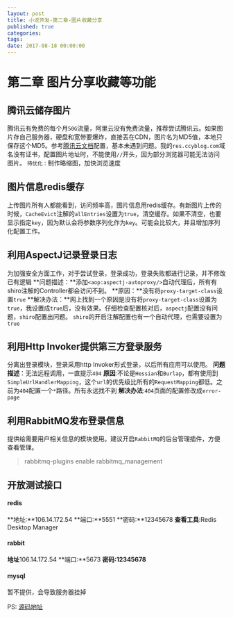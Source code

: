 ```yaml
---
layout: post
title: 小说开发-第二章-图片收藏分享
published: true
categories:
tags:
date: 2017-08-18 00:00:00
---
```


# 第二章 图片分享收藏等功能

## 腾讯云储存图片
腾讯云有免费的每个月`50G`流量，阿里云没有免费流量，推荐尝试腾讯云。如果图片存自己服务器，硬盘和宽带要爆炸，直接丢在CDN，图片名为MD5值，本地只保存这个MD5。参考[腾讯云文档](https://www.qcloud.com/document/product/436/6273)配置，基本未遇到问题。我的`res.ccyblog.com`域名没有证书，配置图片地址时，不能使用`//`开头，因为部分浏览器可能无法访问图片。
`待优化：`制作略缩图，加快浏览速度

## 图片信息redis缓存
上传图片所有人都能看到，访问频率高，图片信息用redis缓存。有新图片上传的时候，`CacheEvict`注解的`allEntries`设置为`true`，清空缓存。如果不清空，也要显示指定`key`，因为默认会将参数序列化作为`key`。可能会比较大，并且增加序列化配置工作。

## 利用AspectJ记录登录日志
为加强安全方面工作，对于尝试登录，登录成功，登录失败都进行记录，并不修改已有逻辑
**问题描述：**添加`<aop:aspectj-autoproxy/>`自动代理后，所有有shiro注解的Controller都会访问不到。
**原因：**没有将`proxy-target-class`设置`true`
**解决办法：**网上找到一个原因是没有将`proxy-target-class`设置为`true`，我设置成`true`后，没有效果。仔细检查配置核对后，`aspectj`配置没有问题，`shiro`配置出问题。 `shiro`的开启注解配置也有一个自动代理，也需要设置为`true`

## 利用Http Invoker提供第三方登录服务
分离出登录模块，登录采用http Invoker形式登录，以后所有应用可以使用。
**问题描述**：无法远程调用，一直提示`404`
**原因**:不论是`Hessian`和`Burlap`，都有使用到`SimpleUrlHandlerMapping`，这个`url`的优先级比所有的`RequestMapping`都低。之前为`404`配置一个`*`路径。所有永远找不到
**解决办法**:`404`页面的配置修改成`error-page`

## 利用RabbitMQ发布登录信息
提供给需要用户相关信息的模块使用。建议开启`RabbitMQ`的后台管理插件，方便查看管理。
> rabbitmq-plugins enable rabbitmq_management

## 开放测试接口
#### redis
**地址:**106.14.172.54
**端口:**5551
**密码:**12345678
**查看工具**:Redis Desktop Manager
#### rabbit
**地址**106.14.172.54
**端口:**5673
**密码:12345678**
#### mysql
暂不提供，会导致服务器挂掉

PS: [源码地址](https://github.com/isghost/Re-Novel)